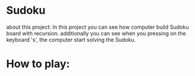 # Sudoku
about this project:
In this project you can see how computer build Sudoku board with recursion.
additionally you can see when you pressing on the keyboard 's', the computer
start solving the Sudoku.

# How to play:
